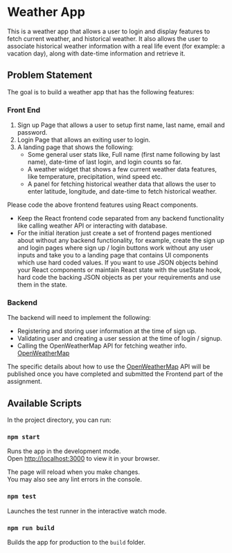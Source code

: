 # Weather App

This is a weather app that allows a user to login and display features to fetch current weather, and historical weather. It also allows the user to associate historical weather information with a real life event (for example: a vacation day), along with date-time information and retrieve it.

## Problem Statement
The goal is to build a weather app that has the following features: 

### Front End
1. Sign up Page that allows a user to setup first name, last name, email and password.
2. Login Page that allows an exiting user to login.
3. A landing page that shows the following: 
    - Some general user stats like, Full name (first name following by last name), date-time of last login, and login counts so far.
    - A weather widget that shows a few current weather data features, like temperature, precipitation, wind speed etc.
    - A panel for fetching historical weather data that allows the user to enter latitude, longitude, and date-time to fetch historical weather.

Please code the above frontend features using React components. 
- Keep the React frontend code separated from any backend functionality like calling weather API or interacting with database.
- For the initial iteration just create a set of frontend pages mentioned about without any backend functionality, for example, create the sign up and login pages where sign up / login buttons work without any user inputs and take you to a landing page that contains UI components which use hard coded values. If you want to use JSON objects behind your React components or maintain React state with the useState hook, hard code the backing JSON objects as per your requirements and use them in the state. 

### Backend
The backend will need to implement the following: 
- Registering and storing user information at the time of sign up. 
- Validating user and creating a user session at the time of login / signup.
- Calling the OpenWeatherMap API for fetching weather info. [OpenWeatherMap](https://openweathermap.org/api/one-call-3)

The specific details about how to use the [OpenWeatherMap](https://openweathermap.org/api/one-call-3) API will be published once you have completed and submitted the Frontend part of the assignment.

## Available Scripts

In the project directory, you can run:

### `npm start`

Runs the app in the development mode.\
Open [http://localhost:3000](http://localhost:3000) to view it in your browser.

The page will reload when you make changes.\
You may also see any lint errors in the console.

### `npm test`

Launches the test runner in the interactive watch mode.

### `npm run build`

Builds the app for production to the `build` folder.



